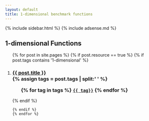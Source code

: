 ```yaml
---
layout: default
title: 1-dimensional benchmark functions
---
```

{% include sidebar.html %}
{% include adsense.md %}
<div class="home">

  <h2>1-dimensional Functions</h2>

  <ol >
    {% for post in site.pages %}
	{% if post.resource == true %}
	{% if post.tags contains '1-dimensional' %}
		 <li>
        <h3>
          <a href="{{ post.url | prepend: site.baseurl }}">{{ post.title }}</a>
		  <br />
		{% assign tags = post.tags | split:' ' %}
		<ul>
			{% for tag in tags %}
			<code><a class="fcntag" href="{{ tag | prepend:'/' | prepend: site.baseurl }}">{{ tag}}</a></code>
			{% endfor %}
		</ul>
        </h3>
      </li>
	{% endif %}
     
    {% endif %}
	{% endfor %}
  </ol>

</div>
